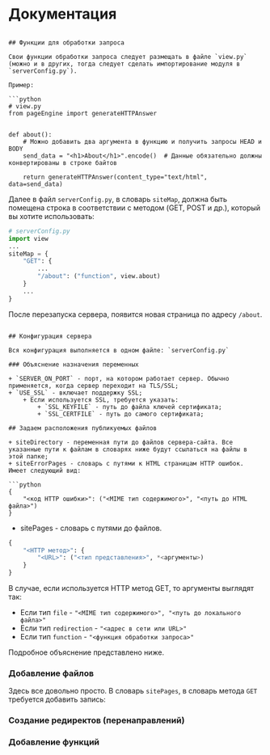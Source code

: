 # Документация

```

## Функции для обработки запроса

Свои функции обработки запроса следует размещать в файле `view.py` (можно и в других, тогда следует сделать импортирование модуля в `serverConfig.py`).

Пример:

```python
# view.py
from pageEngine import generateHTTPAnswer


def about():
    # Можно добавить два аргумента в функцию и получить запросы HEAD и BODY
    send_data = "<h1>About</h1>".encode()  # Данные обязательно должны конвертированы в строке байтов

    return generateHTTPAnswer(content_type="text/html", data=send_data)
```

Далее в файл `serverConfig.py`, в словарь `siteMap`, должна быть помещена строка в соответствии с методом (GET, POST и др.), который вы хотите использовать:

```python
# serverConfig.py
import view
...
siteMap = {
    "GET": {
        ...
        "/about": ("function", view.about)
    }
    ...
}
```

После перезапуска сервера, появится новая страница по адресу `/about`.
```

## Конфигурация сервера

Вся конфигурация выполняется в одном файле: `serverConfig.py`

### Объяснение назначения переменных

+ `SERVER_ON_PORT` - порт, на котором работает сервер. Обычно применяется, когда сервер переходит на TLS/SSL;
+ `USE_SSL` - включает поддержку SSL;
    + Если используется SSL, требуется указать:
        + `SSL_KEYFILE` - путь до файла ключей сертификата;
        + `SSL_CERTFILE` - путь до самого сертификата;

## Задаем расположения публикуемых файлов

+ siteDirectory - переменная пути до файлов сервера-сайта. Все указанные пути к файлам в словарях ниже будут ссылаться на файлы в этой папке;
+ siteErrorPages - словарь с путями к HTML страницам HTTP ошибок. Имеет следующий вид:

```python
{
    "<код HTTP ошибки>": ("<MIME тип содержимого>", "<путь до HTML файла>")
}
```

+ sitePages - словарь с путями до файлов.

```python
{
    "<HTTP метод>": {
        "<URL>": ("<тип представления>", *<аргументы>)
    }
}
```

В случае, если используется HTTP метод GET, то аргументы выглядят так:

+ Если тип `file` - `"<MIME тип содержимого>", "<путь до локального файла>"`
+ Если тип `redirection` - `"<адрес в сети или URL>"`
+ Если тип `function` - `"<функция обработки запроса>"`

Подробное объяснение представлено ниже.

### Добавление файлов

Здесь все довольно просто. В словарь `sitePages`, в словарь метода `GET` требуется добавить запись:

### Создание редиректов (перенаправлений)
### Добавление функций
